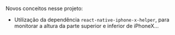 Novos conceitos nesse projeto:

- Utilização da dependência <code>react-native-iphone-x-helper</code>, para monitorar a altura da parte
superior e inferior de iPhoneX...
